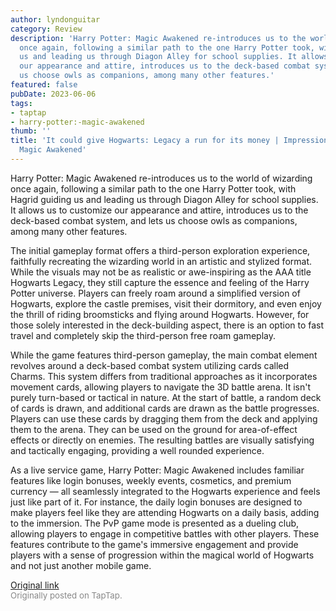 ```yaml
---
author: lyndonguitar
category: Review
description: 'Harry Potter: Magic Awakened re-introduces us to the world of wizarding
  once again, following a similar path to the one Harry Potter took, with Hagrid guiding
  us and leading us through Diagon Alley for school supplies. It allows us to customize
  our appearance and attire, introduces us to the deck-based combat system, and lets
  us choose owls as companions, among many other features.'
featured: false
pubDate: 2023-06-06
tags:
- taptap
- harry-potter:-magic-awakened
thumb: ''
title: 'It could give Hogwarts: Legacy a run for its money | Impressions - Harry Potter:
  Magic Awakened'
---
```


Harry Potter: Magic Awakened re-introduces us to the world of wizarding once again, following a similar path to the one Harry Potter took, with Hagrid guiding us and leading us through Diagon Alley for school supplies. It allows us to customize our appearance and attire, introduces us to the deck-based combat system, and lets us choose owls as companions, among many other features.

The initial gameplay format offers a third-person exploration experience, faithfully recreating the wizarding world in an artistic and stylized format. While the visuals may not be as realistic or awe-inspiring as the AAA title Hogwarts Legacy, they still capture the essence and feeling of the Harry Potter universe. Players can freely roam around a simplified version of Hogwarts, explore the castle premises, visit their dormitory, and even enjoy the thrill of riding broomsticks and flying around Hogwarts. However, for those solely interested in the deck-building aspect, there is an option to fast travel and completely skip the third-person free roam gameplay.

While the game features third-person gameplay, the main combat element revolves around a deck-based combat system utilizing cards called Charms. This system differs from traditional approaches as it incorporates movement cards, allowing players to navigate the 3D battle arena. It isn't purely turn-based or tactical in nature. At the start of battle, a random deck of cards is drawn, and additional cards are drawn as the battle progresses. Players can use these cards by dragging them from the deck and applying them to the arena. They can be used on the ground for area-of-effect effects or directly on enemies. The resulting battles are visually satisfying and tactically engaging, providing a well rounded experience.

As a live service game, Harry Potter: Magic Awakened includes familiar features like login bonuses, weekly events, cosmetics, and premium currency — all seamlessly integrated to the Hogwarts experience and feels just like part of it. For instance, the daily login bonuses are designed to make players feel like they are attending Hogwarts on a daily basis, adding to the immersion. The PvP game mode is presented as a dueling club, allowing players to engage in competitive battles with other players. These features contribute to the game's immersive engagement and provide players with a sense of progression within the magical world of Hogwarts and not just another mobile game.

[Original link](https://www.taptap.io/post/5772673)<br><span style="font-size: 0.95em; color: #888;">Originally posted on TapTap.</span>